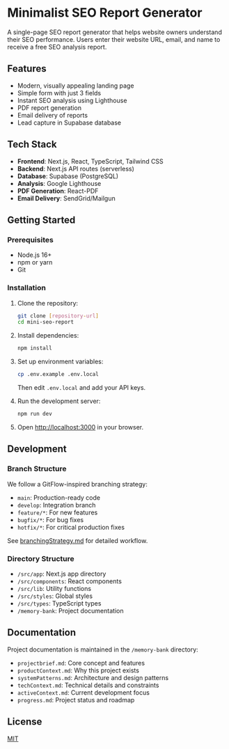 # Minimalist SEO Report Generator

A single-page SEO report generator that helps website owners understand their SEO performance. Users enter their website URL, email, and name to receive a free SEO analysis report.

## Features

- Modern, visually appealing landing page
- Simple form with just 3 fields
- Instant SEO analysis using Lighthouse
- PDF report generation
- Email delivery of reports
- Lead capture in Supabase database

## Tech Stack

- **Frontend**: Next.js, React, TypeScript, Tailwind CSS
- **Backend**: Next.js API routes (serverless)
- **Database**: Supabase (PostgreSQL)
- **Analysis**: Google Lighthouse
- **PDF Generation**: React-PDF
- **Email Delivery**: SendGrid/Mailgun

## Getting Started

### Prerequisites

- Node.js 16+
- npm or yarn
- Git

### Installation

1. Clone the repository:
   ```bash
   git clone [repository-url]
   cd mini-seo-report
   ```

2. Install dependencies:
   ```bash
   npm install
   ```

3. Set up environment variables:
   ```bash
   cp .env.example .env.local
   ```
   Then edit `.env.local` and add your API keys.

4. Run the development server:
   ```bash
   npm run dev
   ```

5. Open [http://localhost:3000](http://localhost:3000) in your browser.

## Development

### Branch Structure

We follow a GitFlow-inspired branching strategy:

- `main`: Production-ready code
- `develop`: Integration branch
- `feature/*`: For new features
- `bugfix/*`: For bug fixes
- `hotfix/*`: For critical production fixes

See [branchingStrategy.md](./memory-bank/branchingStrategy.md) for detailed workflow.

### Directory Structure

- `/src/app`: Next.js app directory
- `/src/components`: React components
- `/src/lib`: Utility functions
- `/src/styles`: Global styles
- `/src/types`: TypeScript types
- `/memory-bank`: Project documentation

## Documentation

Project documentation is maintained in the `/memory-bank` directory:

- `projectbrief.md`: Core concept and features
- `productContext.md`: Why this project exists
- `systemPatterns.md`: Architecture and design patterns
- `techContext.md`: Technical details and constraints
- `activeContext.md`: Current development focus
- `progress.md`: Project status and roadmap

## License

[MIT](LICENSE) 